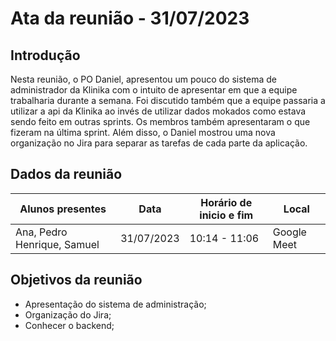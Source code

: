 # Ata da reunião - 31/07/2023

## Introdução

Nesta reunião, o PO Daniel, apresentou um pouco do sistema de administrador da Klinika com o intuito de apresentar em que a equipe trabalharia durante a semana. Foi discutido também que a equipe passaria a utilizar a api da Klinika ao invés de utilizar dados mokados como estava sendo feito em outras sprints. Os membros também apresentaram o que fizeram na última sprint. Além disso, o Daniel mostrou uma nova organização no Jira para separar as tarefas de cada parte da aplicação.

## Dados da reunião

| Alunos presentes                 | Data       | Horário de inicio e fim | Local |
| -------------------------------- | ---------- | ------------------------ | ----- |
| Ana, Pedro Henrique, Samuel      | 31/07/2023 | 10:14 - 11:06            | Google Meet |

## Objetivos da reunião

- Apresentação do sistema de administração;
- Organização do Jira;
- Conhecer o backend;